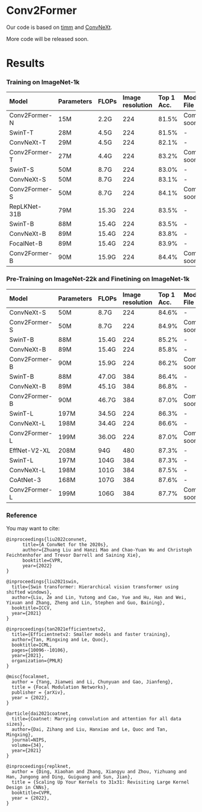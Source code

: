 # Conv2Former

Our code is based on [timm](https://github.com/rwightman/pytorch-image-models) and [ConvNeXt](https://github.com/facebookresearch/ConvNeXt).

More code will be released soon.

# Results

### Training on ImageNet-1k

| Model                | Parameters | FLOPs  | Image resolution | Top 1 Acc. | Model File   |
| :------------------- | :--------- | :------| :--------------- | :--------- | :----------- |
| Conv2Former-N        | 15M        | 2.2G   |       224        |  81.5%     | Comming soom |
| SwinT-T              | 28M        | 4.5G   |       224        |  81.5%     | -            |
| ConvNeXt-T           | 29M        | 4.5G   |       224        |  82.1%     | -            |
| Conv2Former-T        | 27M        | 4.4G   |       224        |  83.2%     | Comming soom |
| SwinT-S              | 50M        | 8.7G   |       224        |  83.0%     | -            |
| ConvNeXt-S           | 50M        | 8.7G   |       224        |  83.1%     | -            |
| Conv2Former-S        | 50M        | 8.7G   |       224        |  84.1%     | Comming soom |
| RepLKNet-31B         | 79M        | 15.3G  |       224        |  83.5%     | -            |
| SwinT-B              | 88M        | 15.4G  |       224        |  83.5%     | -            |
| ConvNeXt-B           | 89M        | 15.4G  |       224        |  83.8%     | -            |
| FocalNet-B           | 89M        | 15.4G  |       224        |  83.9%     | -            |
| Conv2Former-B        | 90M        | 15.9G  |       224        |  84.4%     | Comming soom |

### Pre-Training on ImageNet-22k and Finetining on ImageNet-1k

| Model                | Parameters | FLOPs  | Image resolution | Top 1 Acc. | Model File   |
| :------------------- | :--------- | :------| :--------------- | :--------- | :----------- |
| ConvNeXt-S           | 50M        | 8.7G   |       224        |  84.6%     |  -           |
| Conv2Former-S        | 50M        | 8.7G   |       224        |  84.9%     | Comming soom |
| SwinT-B              | 88M        | 15.4G  |       224        |  85.2%     | -            |
| ConvNeXt-B           | 89M        | 15.4G  |       224        |  85.8%     | -            |
| Conv2Former-B        | 90M        | 15.9G  |       224        |  86.2%     | Comming soom |
| SwinT-B              | 88M        | 47.0G  |       384        |  86.4%     | -            |
| ConvNeXt-B           | 89M        | 45.1G  |       384        |  86.8%     | -            |
| Conv2Former-B        | 90M        | 46.7G  |       384        |  87.0%     | Comming soom |
| SwinT-L              | 197M       | 34.5G  |       224        |  86.3%     | -            |
| ConvNeXt-L           | 198M       | 34.4G  |       224        |  86.6%     | -            |
| Conv2Former-L        | 199M       | 36.0G  |       224        |  87.0%     | Comming soom |
| EffNet-V2-XL         | 208M       | 94G    |       480        |  87.3%     | -            |
| SwinT-L              | 197M       | 104G   |       384        |  87.3%     | -            |
| ConvNeXt-L           | 198M       | 101G   |       384        |  87.5%     | -            |
| CoAtNet-3            | 168M       | 107G   |       384        |  87.6%     | -            |
| Conv2Former-L        | 199M       | 106G   |       384        |  87.7%     | Comming soom |

### Reference
You may want to cite:
```
@inproceedings{liu2022convnet,
      title={A ConvNet for the 2020s}, 
      author={Zhuang Liu and Hanzi Mao and Chao-Yuan Wu and Christoph Feichtenhofer and Trevor Darrell and Saining Xie},
      booktitle=CVPR,
      year={2022}
}

@inproceedings{liu2021swin,
  title={Swin transformer: Hierarchical vision transformer using shifted windows},
  author={Liu, Ze and Lin, Yutong and Cao, Yue and Hu, Han and Wei, Yixuan and Zhang, Zheng and Lin, Stephen and Guo, Baining},
  booktitle=ICCV,
  year={2021}
}

@inproceedings{tan2021efficientnetv2,
  title={Efficientnetv2: Smaller models and faster training},
  author={Tan, Mingxing and Le, Quoc},
  booktitle=ICML,
  pages={10096--10106},
  year={2021},
  organization={PMLR}
}

@misc{focalmnet,
  author = {Yang, Jianwei and Li, Chunyuan and Gao, Jianfeng},
  title = {Focal Modulation Networks},
  publisher = {arXiv},
  year = {2022},
}

@article{dai2021coatnet,
  title={Coatnet: Marrying convolution and attention for all data sizes},
  author={Dai, Zihang and Liu, Hanxiao and Le, Quoc and Tan, Mingxing},
  journal=NIPS,
  volume={34},
  year={2021}
}

@inproceedings{replknet,
  author = {Ding, Xiaohan and Zhang, Xiangyu and Zhou, Yizhuang and Han, Jungong and Ding, Guiguang and Sun, Jian},
  title = {Scaling Up Your Kernels to 31x31: Revisiting Large Kernel Design in CNNs},
  booktitle=CVPR,
  year = {2022},
}
```

